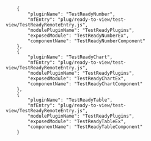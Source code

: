         {
            "pluginName": "TestReadyNumber",
            "mfEntry": "plug/ready-to-view/test-view/TestReadyRemoteEntry.js",
            "modulePluginName": "TestReadyPlugins",
            "exposedModule": "TestReadyNumberEx",
            "componentName": "TestReadyNumberComponent"
        },
        {
            "pluginName": "TestReadyChart",
            "mfEntry": "plug/ready-to-view/test-view/TestReadyRemoteEntry.js",
            "modulePluginName": "TestReadyPlugins",
            "exposedModule": "TestReadyChartEx",
            "componentName": "TestReadyChartComponent"
        },
        {
            "pluginName": "TestReadyTable",
            "mfEntry": "plug/ready-to-view/test-view/TestReadyRemoteEntry.js",
            "modulePluginName": "TestReadyPlugins",
            "exposedModule": "TestReadyTableEx",
            "componentName": "TestReadyTableComponent"
        }